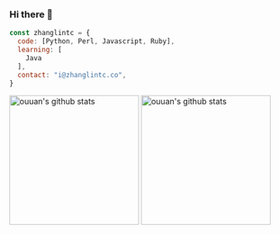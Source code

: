 ### Hi there 👋

```javascript
const zhanglintc = {
  code: [Python, Perl, Javascript, Ruby],
  learning: [
    Java
  ],
  contact: "i@zhanglintc.co",
}
```

<p align="left">
<img alt="ouuan's github stats" height='230' src="https://github-readme-stats.vercel.app/api?username=zhanglintc&show_icons=true&include_all_commits=true">
<img alt="ouuan's github stats" height='230' src="https://github-readme-stats.vercel.app/api/top-langs/?username=zhanglintc">
</p>

<!--
**zhanglintc/zhanglintc** is a ✨ _special_ ✨ repository because its `README.md` (this file) appears on your GitHub profile.

Here are some ideas to get you started:

- 🔭 I’m currently working on ...
- 🌱 I’m currently learning ...
- 👯 I’m looking to collaborate on ...
- 🤔 I’m looking for help with ...
- 💬 Ask me about ...
- 📫 How to reach me: ...
- 😄 Pronouns: ...
- ⚡ Fun fact: ...
-->
